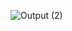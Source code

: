 
![Output (2)](https://github.com/ayesha6214/Assignment_5/assets/129622712/d9d38566-bfcc-4038-be15-dcac2c865857)

